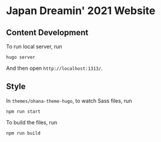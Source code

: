 # Japan Dreamin' 2021 Website

## Content Development
To run local server, run
```
hugo server
```
And then open `http://localhost:1313/`.

## Style
In `themes/ohana-theme-hugo`, to watch Sass files, run
```
npm run start
```

To build the files, run
```
npm run build
``` 
